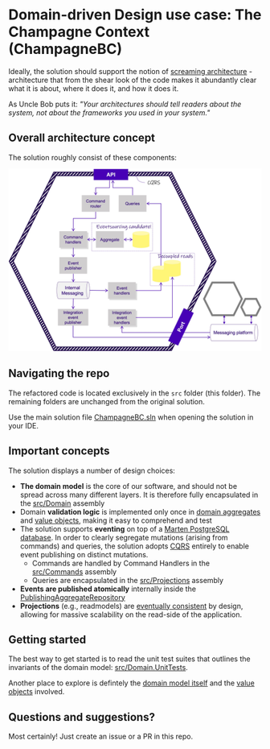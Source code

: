# Domain-driven Design use case: The Champagne Context (ChampagneBC)

Ideally, the solution should support the notion of [screaming architecture](http://blog.cleancoder.com/uncle-bob/2011/09/30/Screaming-Architecture.html) - architecture that from the shear look of the code makes it abundantly clear what it is about, where it does it, and how it does it. 

As Uncle Bob puts it: _"Your architectures should tell readers about the system, not about the frameworks you used in your system."_

## Overall architecture concept

The solution roughly consist of these components:

![Inside the BC](inside-the-bc.jpg)

## Navigating the repo

The refactored code is located exclusively in the `src` folder (this folder). The remaining folders are unchanged from the original solution.

Use the main solution file [ChampagneBC.sln](ChampagneBC.sln) when opening the solution in your IDE.

## Important concepts

The solution displays a number of design choices:

* **The domain model** is the core of our software, and should not be spread across many different layers. It is therefore fully encapsulated in the [src/Domain](Domain) assembly
* Domain **validation logic** is implemented only once in [domain aggregates](https://martinfowler.com/bliki/DDD_Aggregate.html) and [value objects](https://martinfowler.com/bliki/ValueObject.html), making it easy to comprehend and test
* The solution supports **eventing** on top of a [Marten PostgreSQL database](https://martendb.io/). In order to clearly segregate mutations (arising from commands) and queries, the solution adopts [CQRS](https://martinfowler.com/bliki/CQRS.html) entirely to enable event publishing on distinct mutations. 
  * Commands are handled by Command Handlers in the [src/Commands](Commands) assembly
  * Queries are encapsulated in the [src/Projections](Projections) assembly
* **Events are published atomically** internally inside the [PublishingAggregateRepository](Domain.Persistence/PublishingAggregateRepository.cs)
* **Projections** (e.g., readmodels) are [eventually consistent](https://en.wikipedia.org/wiki/Eventual_consistency) by design, allowing for massive scalability on the read-side of the application.

## Getting started

The best way to get started is to read the unit test suites that outlines the invariants of the domain model: [src/Domain.UnitTests](Domain.Tests).

Another place to explore is defintely the [domain model itself](Domain/Aggregates/Champagne/Champagne.cs) and the [value objects](Domain/Aggregates/Champagne/ValueObjects) involved.

## Questions and suggestions?

Most certainly! Just create an issue or a PR in this repo.